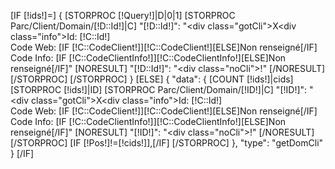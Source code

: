 [IF [!ids!]=]
        {
                [STORPROC [!Query!]|D|0|1]
                        [STORPROC Parc/Client/Domain/[!D::Id!]|C]
                        "[!D::Id!]": "<div class=\"gotCli\">X</div><div class=\"info\">Id: [!C::Id!] <br/>Code Web: [IF [!C::CodeClient!]][!C::CodeClient!][ELSE]Non renseigné[/IF] <br/>Code Info: [IF [!C::CodeClientInfo!]][!C::CodeClientInfo!][ELSE]Non renseigné[/IF]</div>"
                        [NORESULT]
                        "[!D::Id!]": "<div class=\"noCli\">!</div>"
                        [/NORESULT]
                        [/STORPROC]
                [/STORPROC]
        }
[ELSE]
        {
        "data":     {
                [COUNT [!ids!]|cids]
                [STORPROC [!ids!]|ID]
                        [STORPROC Parc/Client/Domain/[!ID!]|C]
                        "[!ID!]": "<div class=\"gotCli\">X</div><div class=\"info\">Id: [!C::Id!] <br/>Code Web: [IF [!C::CodeClient!]][!C::CodeClient!][ELSE]Non renseigné[/IF] <br/>Code Info: [IF [!C::CodeClientInfo!]][!C::CodeClientInfo!][ELSE]Non renseigné[/IF]</div>"
                        [NORESULT]
                        "[!ID!]": "<div class=\"noCli\">!</div>"
                        [/NORESULT]
                        [/STORPROC]
                        [IF [!Pos!]!=[!cids!]],[/IF]
                [/STORPROC]
                },
        "type":   "getDomCli"  
        }
[/IF]
